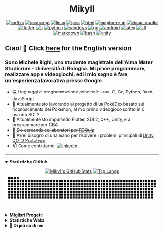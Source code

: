 <div align="center">
  <h1 align="center">Mikyll</h1>

[![coffee][coffee-shield]][coffee-url]
[![javascript][javascript-shield]][javascript-url]
[![linux][linux-shield]][linux-url]
[![java][java-shield]][java-url]
[![html][html-shield]][html-url]
[![raspberry-pi][raspberry-shield]][raspberry-url]
[![visual-studio][vs-shield]][vs-url]
[![flutter][flutter-shield]][flutter-url]
[![c][c-shield]][c-url]
[![python][python-shield]][python-url]
[![windows][windows-shield]][windows-url]
[![go][go-shield]][go-url]
[![android][android-shield]][android-url]
[![latex][latex-shield]][latex-url]
[![c#][c#-shield]][c#-url]
[![markdown][md-shield]][md-url]
[![bash][bash-shield]][bash-url]
[![unity][unity-shield]][unity-url]

</div>

## Ciao! 👋 Click <a href="https://github.com/mikyll/mikyll/blob/main/README.md">here</a> for the English version

### Sono Michele Righi, uno studente magistrale dell'Alma Mater Studiorum - Università di Bologna. Mi piace programmare, realizzare app e videogiochi, ed il mio sogno è fare un'esperienza lavorativa presso Google.
- 💻 Linguaggi di programmazione principali: Java, C, Go, Python, Bash, JavaScript
- 🔭 Attualmente sto lavorando al progetto di un PokéDex basato sul riconoscimento dei Pokémon, al mio primo videogioco scritto in C usando SDL2
- 🌱 Attualmente sto imparando Flutter, SDL2, C++, Unity, e a programmare per GBA
- 👯 ~~Sto cercando collaboratori per [ROQuiz](https://github.com/mikyll/ROQuiz)~~
- 🤔 Avrei bisogno di una mano per risolvere i problemi principali di [Unity DOTS Prototype](https://github.com/mikyll/UnityDOTS-Thesis/tree/main/DOTS%20Prototype)
- 📫 Come contattarmi: [![linkedin][linkedin-shield]][linkedin-url]

-------

<details open="">
  <summary><b>Statistiche GitHub</b></summary>
  <p align="center">
    <a href="https://github.com/mikyll/mikyll"><img alt="Mikyll's GitHub Stats" src="https://github-readme-stats.vercel.app/api?username=mikyll&show_icons=true" width=55%/></a>
    <a href="https://github.com/mikyll/mikyll"><img alt="Top Langs" src="https://github-readme-stats.vercel.app/api/top-langs/?username=mikyll&layout=compact&langs_count=8" width=40%/></a>
    <a href="https://github.com/mikyll/mikyll"><img alt="Snake animation" src="https://github.com/mikyll/mikyll/blob/output/github-contribution-grid-snake.svg"/></a>
  </p>
</details>

<details>
  <summary><b>Migliori Progetti</b></summary>
  
  <h3><a href="https://github.com/TryKatChup/Poke-Pi-Dex">Poké-Pi-Dex</a></h3>
  <a href="https://github.com/TryKatChup">TryKatChup</a> and I recreated a Pokédex clone, which recognizes pictures of Pokémon from the first generation, using a Convolutional Neural Network. It's built on Raspberry Pi4 with LCD display, PiCamera, speaker and some other components attached. The case is made of recycled cardboard. 🌱<br/>
  <p align="center">
    <a href="https://github.com/TryKatChup/Poke-Pi-Dex"><img alt="Poké-Pi-Dex" src="https://github.com/mikyll/mikyll/blob/main/gfx/Pok%C3%A9-Pi-Dex.png" width=50%/></a>
    <br/>
    Watch the <a href="https://www.youtube.com/watch?v=IkbLYq1PmRs">demo</a> on YouTube!
  </p>
</details>

<details>
  <summary><b>Statistiche Waka</b></summary>
  
<!--START_SECTION:waka-->
![Code Time](http://img.shields.io/badge/Code%20Time-466%20hrs%2058%20mins-blue)

**I'm a Night 🦉** 

```text
🌞 Morning    102 commits    █░░░░░░░░░░░░░░░░░░░░░░░░   7.23% 
🌆 Daytime    432 commits    ███████░░░░░░░░░░░░░░░░░░   30.64% 
🌃 Evening    425 commits    ███████░░░░░░░░░░░░░░░░░░   30.14% 
🌙 Night      451 commits    ████████░░░░░░░░░░░░░░░░░   31.99%

```


📊 **This Week I Spent My Time On** 

```text
💬 Programming Languages: 
C                        24 hrs 40 mins      ████████████████████████░   96.51% 
Text                     53 mins             ░░░░░░░░░░░░░░░░░░░░░░░░░   3.47% 
C++                      0 secs              ░░░░░░░░░░░░░░░░░░░░░░░░░   0.02%

```


 Last Updated on 08/06/2022 08:10:57 UTC
<!--END_SECTION:waka-->
 
</details>

<details>
  <summary><b>🧐 Di più su di me</b></summary>
  
  ### 🔎 Interessi
  - 👾 Sviluppo di videogiochi (SDL2, Unity)
  - ❓ Risoluzione di problemi
  - 🕹️ Console vintage (GameBoy Advance)
  - 🌱 Natura e 🐈 animali, soprattutto gatti e cani

  ### 👀 Hobby
  - ![Dance](https://user-images.githubusercontent.com/56556806/127065104-59b588ad-aacb-46b0-9bd2-a85e55bd0490.gif)Shuffle dance imparata da solo ![grub_dance](https://user-images.githubusercontent.com/56556806/127064887-e11b3ff8-dc00-4f0d-91ee-4a9daf0078c0.gif)
  - 🎮 Videogiochi, soprattutto MOBA e FPS. 3 giochi preferiti: League of Legends 5000+ ore, Call of Duty 1000+ ore, Genshin Impact 300+ ore
  - 💥 Anime, 3 preferiti: Attack on Titans, Parasyte, Charlotte
  - 🏐 Amo la pallavolo. Ho fatto calcio per diversi anni ma non mi piaceva molto
  - 🏋🏻‍♂️ Mi piace allenarmi e 🏃🏻 correre (specialmente sotto la pioggia 🌧)
  <!-- - ♟ Giochi da tavolo e di carte
  - 🧩 Rompicapi -->

  ### 👍 Cose che mi piacciono
  - ![Poké_Ball_summary_IV](https://user-images.githubusercontent.com/56556806/127063471-6f67dcff-2d34-4d13-bd3a-b4489c0cbb5f.png)
  Amo i PokéMon ![Blaziken Mini](https://user-images.githubusercontent.com/56556806/127063107-e85065bf-5f1f-4f36-af42-c9c4f3dbd51c.gif)
  ![Groudon Mini](https://user-images.githubusercontent.com/56556806/127063167-70b6f2fd-da9e-48a6-bc67-8e45a8d85ec3.gif)
  ![Rayquaza Mini](https://user-images.githubusercontent.com/56556806/127063187-8cdd2174-c32b-4c84-a561-7d8887e64120.gif)
  ![Kyogre Mini](https://user-images.githubusercontent.com/56556806/127063177-f9582683-db38-4be3-8f0d-eacd1ae2ecd3.gif)
  ![Dialga Mini](https://user-images.githubusercontent.com/56556806/127063158-759ba7e3-593b-4d79-b65e-f650fb0c26c1.gif)
  ![Torterra Mini](https://user-images.githubusercontent.com/56556806/127063199-95b6a4f9-a2ae-4732-9b22-afdb2de66dda.gif)
  - 🎥 Cinema: Excelsior!
  - 🎵 Musica: ascolto soprattutto Rock, Pop punk, Metal, Techno, House, DnB. I miei gruppi preferiti sono i *Linkin Park*, i Sum41 e gli OneRepublic. La Trap non è musica. 🥶
  - 🐸 Memini e lo shitposting
  - ✈ Viaggiare
  - 🍟 Cibi preferiti: ❣ cannelloni e 🍣 sushi

  ### ⚡ Curiosità
  - 🌲 Sono allergico a tipo 20 specie di piante e alberi differenti
  - 🌙 Mi concentro molto meglio di notte
  - 🤔 Ho il tatuaggio di una delle cose che mi piacciono, prova ad indovinare quale!
  - 🏀 So far girare una palla su ogni dita della mano sinistra

  ### 🎉 Eventi a cui ho partecipato
  - 🎫 Concerti:
    - I-Days, Monza 2017 - Linkin Park, Blink-182, Sum41, Nothing But Thieves, Sick Tamburo
    - Rocks Festival, Monza 2018 - Thirty Seconds to Mars, Mike Shinoda
    - Cocoricò, Riccione 2018 - Hardwell
    - Geox Theater, Padova 2019 - Mike Shinoda
    - Fabrique, Milano 2019 - Skillet, Devour the Day
    - Alcatraz, Milano 2020 - Five Finger Death Punch, Megadeth, Bad Wolves
  - Europei dei piccoli stati, 📍 Cipro: ho giocato nel ruolo di libero per San Marino
  - Una settimana presso la Atlas Language School, 📍 Dublino

  ![Meooow](https://user-images.githubusercontent.com/56556806/127066377-355926fa-644e-4d29-bcc0-7dfd8e0d9686.gif)
  ![Helluva Boss: Moxxie](https://user-images.githubusercontent.com/56556806/127073105-b5c7f4f3-b6ba-4566-873c-dd56bc3f6e98.gif)
  ![Ganyu](https://user-images.githubusercontent.com/56556806/127134266-78b8cd2d-856b-4cb8-b873-dbb0885ea61a.gif)
  ![LoL: Viktor](https://user-images.githubusercontent.com/56556806/127073328-3ba60fb8-c277-4bd5-8b5f-f79ef2de5c81.gif)

  <!--[![Top Langs](https://github-readme-stats.vercel.app/api/top-langs/?username=mikyll&layout=compact)](https://github.com/mikyll/mikyll)-->

</details>

<!-- OS -->
[linux-shield]: https://img.shields.io/badge/Linux-FCC624?style=flat-square&logo=linux&logoColor=black
[linux-url]: https://www.linux.org/
[debian-shield]: https://img.shields.io/badge/Debian-A81D33?style=flat-square&logo=debian&logoColor=white
[debian-url]: https://www.debian.org/
[android-shield]: https://img.shields.io/badge/Android-3DDC84?style=flat-square&logo=android&logoColor=white
[android-url]: https://www.android.com/
[windows-shield]: https://img.shields.io/badge/Windows-0078D6?style=flat-square&logo=windows&logoColor=white
[windows-url]: https://www.youtube.com/watch?v=zjedLeVGcfE&t=11s
<!-- programming languages -->
[java-shield]: https://img.shields.io/badge/Java-ED8B00?style=flat-square&logo=java&logoColor=white
[java-url]: https://www.java.com
[c-shield]: https://img.shields.io/badge/C-00599C?style=flat-square&logo=c&logoColor=white
[c-url]: http://www.open-std.org/jtc1/sc22/wg14/
[bash-shield]: https://img.shields.io/badge/Bash_Script-353535?style=flat-square&logo=gnu-bash&logoColor=white
[bash-url]: https://www.gnu.org/software/bash/
[javascript-shield]: https://img.shields.io/badge/JavaScript-FFDD00?style=flat-square&logo=javascript&logoColor=black
[javascript-url]: https://www.javascript.com/
[python-shield]: https://img.shields.io/badge/Python-3670A0?style=flat-square&logo=python&logoColor=ffdd54
[python-url]: https://www.python.org/
[go-shield]: https://img.shields.io/badge/Go-00ADD8.svg?style=flat-square&logo=go&logoColor=white
[go-url]: https://go.dev/
[c#-shield]: https://img.shields.io/badge/C%23-%23239120.svg?style=flat-square&logo=c-sharp&logoColor=white
[c#-url]: https://docs.microsoft.com/en-us/dotnet/csharp/
[ada-shield]:
[ada-url]: 
<!-- markdown languages -->
[html-shield]: https://img.shields.io/badge/HTML5-E34F26?style=flat-square&logo=html5&logoColor=white
[html-url]: https://www.html.it/
[latex-shield]: https://img.shields.io/badge/LaTeX-47A141?style=flat-square&logo=LaTeX&logoColor=white
[latex-url]: https://www.latex-project.org/
[css-shield]: https://img.shields.io/badge/CSS3-1572B6?style=flat-square&logo=css3&logoColor=white
[css-url]: https://www.w3schools.com/css/
[md-shield]: https://img.shields.io/badge/Markdown-575757.svg?style=flat-square&logo=markdown&logoColor=white
[md-url]: https://www.markdownguide.org/
<!-- Engine & IDE -->
[unity-shield]: https://img.shields.io/badge/Unity-000000?style=flat-square&logo=unity&logoColor=white
[unity-url]: https://unity.com/
[eclipse-shield]: https://img.shields.io/badge/-Eclipse-333333?style=flat-square&logo=eclipse-ide&logoColor=white
[eclipse-url]: https://www.eclipse.org/
[vs-shield]: https://img.shields.io/badge/Visual_Studio-5C2D91?style=flat-square&logo=visual%20studio&logoColor=white
[vs-url]: https://visualstudio.microsoft.com/
[sublime-shield]: https://img.shields.io/badge/Sublime_Text-%23575757.svg?&style=flat-square&logo=sublime-text&logoColor=important
[sublime-url]: https://www.sublimetext.com/
<!-- Frameworks & Libraries -->
[flutter-shield]: https://img.shields.io/badge/Flutter-%2302569B.svg?style=flat-square&logo=Flutter&logoColor=white
[flutter-url]: https://flutter.dev/
<!-- Social Networks -->
[linkedin-shield]: https://img.shields.io/badge/LinkedIn-0077B5?style=flat-square&logo=linkedin&logoColor=white
[linkedin-url]: https://www.linkedin.com/in/michele-righi/?locale=en_US
<!-- Others -->
[raspberry-shield]: https://img.shields.io/badge/-RaspberryPi-C51A4A?style=flat-square&logo=Raspberry-Pi
[raspberry-url]: https://www.raspberrypi.org/

[coffee-shield]: https://img.shields.io/badge/Buy_Me_A_Coffee-F7DF1E?style=flat-square&logo=buy-me-a-coffee&logoColor=black
[coffee-url]: https://www.buymeacoffee.com/mikyll
<!-- https://paypal.me/mikyll98 -->
<!-- more badges: https://badgen.net/ and https://github.com/Ileriayo/markdown-badges#office -->
